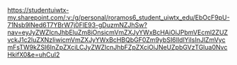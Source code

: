 https://studentuiwtx-my.sharepoint.com/:v:/g/personal/roramos6_student_uiwtx_edu/EbOcF9pU-71Nsb9lNed6T7YBrW7j0FlE93-gDuzmNZJhSw?nav=eyJyZWZlcnJhbEluZm8iOnsicmVmZXJyYWxBcHAiOiJPbmVEcml2ZUZvckJ1c2luZXNzIiwicmVmZXJyYWxBcHBQbGF0Zm9ybSI6IldlYiIsInJlZmVycmFsTW9kZSI6InZpZXciLCJyZWZlcnJhbFZpZXciOiJNeUZpbGVzTGlua0NvcHkifX0&e=uhCuI2
